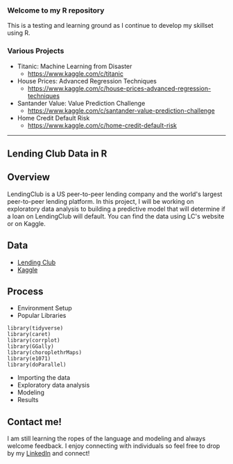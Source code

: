 ### Welcome to my R repository

This is a testing and learning ground as I continue to develop my skillset using R.

### Various Projects

* Titanic: Machine Learning from Disaster
  + https://www.kaggle.com/c/titanic
* House Prices: Advanced Regression Techniques
  + https://www.kaggle.com/c/house-prices-advanced-regression-techniques
* Santander Value: Value Prediction Challenge
  + https://www.kaggle.com/c/santander-value-prediction-challenge
* Home Credit Default Risk
  + https://www.kaggle.com/c/home-credit-default-risk
 
_____________________________________________________________________________________________

## Lending Club Data in R

## Overview

LendingClub is a US peer-to-peer lending company and the world's largest peer-to-peer lending platform. In this project, I will be working on exploratory data analysis to building a predictive model that will determine if a loan on LendingClub will default. You can find the data using LC's website or on Kaggle.

## Data

* [Lending Club](https://www.lendingclub.com/info/download-data.action)
* [Kaggle](https://www.kaggle.com/wendykan/lending-club-loan-data)

## Process

* Environment Setup
* Popular Libraries

```
library(tidyverse)
library(caret)
library(corrplot)
library(GGally)
library(choroplethrMaps)
library(e1071)
library(doParallel)
```

* Importing the data
* Exploratory data analysis
* Modeling
* Results

## Contact me!

I am still learning the ropes of the language and modeling and always welcome feedback. I enjoy connecting with individuals so feel free to drop by my [LinkedIn](https://www.linkedin.com/in/davidtly) and connect!
